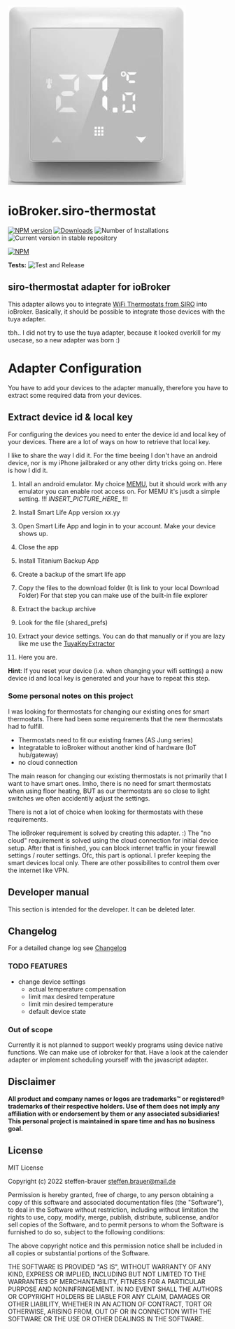 ![Logo](admin/siro-thermostat.png)
# ioBroker.siro-thermostat

[![NPM version](https://img.shields.io/npm/v/iobroker.siro-thermostat.svg)](https://www.npmjs.com/package/iobroker.siro-thermostat)
[![Downloads](https://img.shields.io/npm/dm/iobroker.siro-thermostat.svg)](https://www.npmjs.com/package/iobroker.siro-thermostat)
![Number of Installations](https://iobroker.live/badges/siro-thermostat-installed.svg)
![Current version in stable repository](https://iobroker.live/badges/siro-thermostat-stable.svg)

[![NPM](https://nodei.co/npm/iobroker.siro-thermostat.png?downloads=true)](https://nodei.co/npm/iobroker.siro-thermostat/)

**Tests:** ![Test and Release](https://github.com/steffen-brauer/ioBroker.siro-thermostat/workflows/Test%20and%20Release/badge.svg)

## siro-thermostat adapter for ioBroker

This adapter allows you to integrate [WiFi Thermostats from SIRO](https://smart-life24.de/produktwelt/wlan-smart-raumthermostat-sl06116w/) into ioBroker.
Basically, it should be possible to integrate those devices with the tuya adapter.

tbh.. I did not try to use the tuya adapter, because it looked overkill for my usecase, so a new adapter was born :)



# Adapter Configuration
You have to add your devices to the adapter manually,
therefore you have to extract some required data from your devices.


## Extract device id & local key
For configuring the devices you need to enter the device id and local key of your devices. There are a lot of ways on how to retrieve that local key.

I like to share the way I did it.
For the time beeing I don't have an android device, nor is my iPhone jailbraked or any other dirty tricks going on. Here is how I did it.

1. Intall an android emulator. My choice [MEMU](https://www.memuplay.com/de/), but it should work with any emulator you can enable root access on. For MEMU it's jusdt a simple setting. 
!!! _INSERT_PICTURE_HERE__ !!!

2. Install Smart Life App version xx.yy
3. Open Smart Life App and login in to your account. Make your device shows up.
4. Close the app
5. Install Titanium Backup App
6. Create a backup of the smart life app
7. Copy the files to the download folder (It is link to your local Download Folder) For that step you can make use of the built-in file explorer
8. Extract the backup archive
9. Look for the file (shared_prefs)
10. Extract your device settings. You can do that manually or if you are lazy like me use the [TuyaKeyExtractor](https://github.com/MarkWattTech/TuyaKeyExtractor)
11. Here you are.

**Hint**: If you reset your device (i.e. when changing your wifi settings) a new device id and local key is generated and your have to repeat this step.


### Some personal notes on this project

I was looking for thermostats for changing our existing ones for smart thermostats.
There had been some requirements that the new thermostats had to fulfill.
- Thermostats need to fit our existing frames (AS Jung series)
- Integratable to ioBroker without another kind of hardware (IoT hub/gateway)
- no cloud connection

The main reason for changing our existing thermostats is not primarily that I want to have smart ones.
Imho, there is no need for smart thermostats when using floor heating, BUT as our thermostats are so close
to light switches we often accidentily adjust the settings.

There is not a lot of choice when looking for thermostats with these requirements.

The ioBroker requirement is solved by creating this adapter. :) 
The "no cloud" requirement is solved using the cloud connection for initial device setup. After that is finished, you can block internet traffic in your firewall settings / router settings. Ofc, this part is optional. I prefer keeping the smart devices local only. There are other possibilites to control them over the internet like VPN.

## Developer manual
This section is intended for the developer. It can be deleted later.

## Changelog
For a detailed change log see [Changelog](CHANGELOG.md)

### **TODO FEATURES**
- change device settings
    - actual temperature compensation
    - limit max desired temperature
    - limit min desired temperature
    - default device state

### **Out of scope**
Currently it is not planned to support weekly programs using device native functions. We can make use of iobroker for that. Have a look at the calender adapter or implement scheduling yourself with the javascript adapter.

## Disclaimer
**All product and company names or logos are trademarks™ or registered® trademarks of their respective holders. Use of them does not imply any affiliation with or endorsement by them or any associated subsidiaries! This personal project is maintained in spare time and has no business goal.**

## License
MIT License

Copyright (c) 2022 steffen-brauer <steffen.brauer@mail.de>

Permission is hereby granted, free of charge, to any person obtaining a copy
of this software and associated documentation files (the "Software"), to deal
in the Software without restriction, including without limitation the rights
to use, copy, modify, merge, publish, distribute, sublicense, and/or sell
copies of the Software, and to permit persons to whom the Software is
furnished to do so, subject to the following conditions:

The above copyright notice and this permission notice shall be included in all
copies or substantial portions of the Software.

THE SOFTWARE IS PROVIDED "AS IS", WITHOUT WARRANTY OF ANY KIND, EXPRESS OR
IMPLIED, INCLUDING BUT NOT LIMITED TO THE WARRANTIES OF MERCHANTABILITY,
FITNESS FOR A PARTICULAR PURPOSE AND NONINFRINGEMENT. IN NO EVENT SHALL THE
AUTHORS OR COPYRIGHT HOLDERS BE LIABLE FOR ANY CLAIM, DAMAGES OR OTHER
LIABILITY, WHETHER IN AN ACTION OF CONTRACT, TORT OR OTHERWISE, ARISING FROM,
OUT OF OR IN CONNECTION WITH THE SOFTWARE OR THE USE OR OTHER DEALINGS IN THE
SOFTWARE.